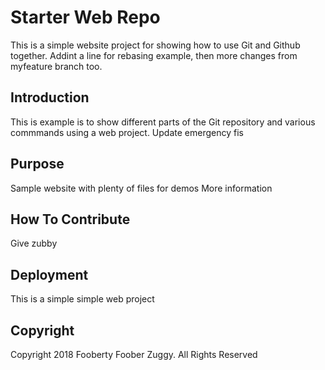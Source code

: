 # Starter Web Repo

This is a simple website project for showing how to use Git and Github together. Addint a line for rebasing example, then more changes from myfeature branch too.

## Introduction

This is example is to show different parts of the Git repository and various commmands using a web project. Update emergency fis

## Purpose

Sample website with plenty of files for demos
More information

## How To Contribute

Give zubby

## Deployment

This is a simple simple web project

## Copyright

Copyright 2018 Fooberty Foober Zuggy. All Rights Reserved